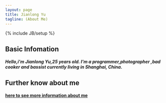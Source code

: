 ```yaml
---
layout: page
title: Jianlong Yu
tagline: (About Me)
---
```

{% include JB/setup %}


## Basic Infomation

##### Hello,i'm Jianlong Yu,25 years old. I'm a programmer,photographer ,bad cooker and bassist currently living in Shanghai, China. 

## Further know about me 

#### [here to see more information about me](http://yujl.org/resume/2016/04/26/resume)
